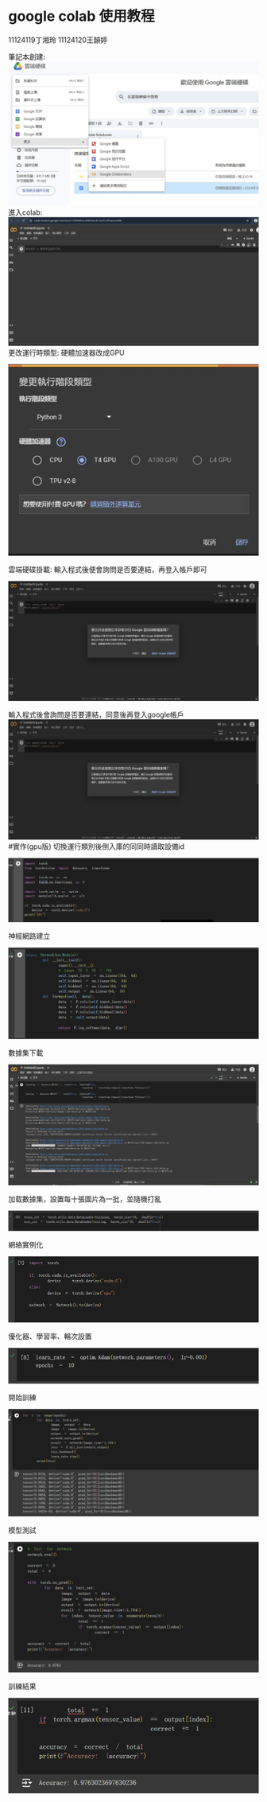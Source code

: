 # google colab 使用教程
11124119丁湘玲 11124120王韻婷

筆記本創建:
![image](https://github.com/ALICE8520/colab/blob/main/p0.1.jpg)
進入colab:
![image](https://github.com/ALICE8520/colab/blob/main/P0.2.jpg)
更改運行時類型:
硬體加速器改成GPU

![image](https://github.com/ALICE8520/colab/blob/main/p1.jpg)

雲端硬碟掛載:
輸入程式後便會詢問是否要連結，再登入帳戶即可

![image](https://github.com/ALICE8520/colab/blob/main/p4.jpg)

輸入程式後會詢問是否要連結，同意後再登入google帳戶
![image](https://github.com/ALICE8520/colab/blob/main/p4.jpg)
#實作(gpu版)
切換運行類別後倒入庫的同同時讀取設備id

![image](https://github.com/ALICE8520/colab/blob/main/p2.jpg)

神經網路建立

![image](https://github.com/ALICE8520/colab/blob/main/P3.jpg)

數據集下載

![image](https://github.com/ALICE8520/colab/blob/main/p5.jpg)

加载數據集，設置每十張圖片為一批，並隨機打亂

![image](https://github.com/ALICE8520/colab/blob/main/p6.jpg)

網絡實例化

![image](https://github.com/ALICE8520/colab/blob/main/p7.jpg)

優化器、學習率、輪次設置

![image](https://github.com/ALICE8520/colab/blob/main/p8.jpg)

開始訓練

![image](https://github.com/ALICE8520/colab/blob/main/p9.jpg)

模型測試

![image](https://github.com/ALICE8520/colab/blob/main/p10.jpg)

訓練結果

![image](https://github.com/ALICE8520/colab/blob/main/p11.jpg)

